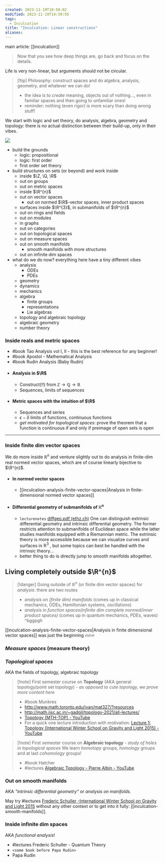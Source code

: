 ```yaml
---
created: 2023-11-19T10:50:02
modified: 2023-11-19T14:39:56
tags:
  - Inculcation
title: "Inculcation: Linear constructions"
aliases:
---
```


main article: [[inculcation]]

> Now that you see how deep things are, go back and focus on the details.

Life is very non-linear, but arguments should not be circular.

> [!tip] Philosophy: construct spaces and do algebra, analysis, geometry, and whatever we can do!
> - the idea is to *create* meaning, objects out of nothing..., even in familiar spaces and then going to unfamiliar ones!
> - reminder: nothing (even rigor) is more scary than doing wrong stuff!


We start with logic and set theory, do analysis, algebra, geometry and topology: there is no actual distinction between their build-up, only in their vibes.

![](https://i.imgur.com/RFZF0UK.png)

- build the grounds
	- logic: propositional
	- logic: first order
	- first order set theory
- build structures on sets (or beyond) and work inside 
	- inside $\Z, \Q, \R$
	- out on groups
	- out on metric spaces
	- inside $\R^{n}$
	- out on vector spaces
		- out on normed $\R$-vector spaces, inner product spaces
	- surfaces inside $\R^{3}$, in submanifolds of $\R^{n}$
	- out on rings and fields
	- out on modules
	- in graphs
	- out on categories
	- out on topological spaces
	- out on measure spaces
	- out on smooth manifolds
		- smooth manifolds with more structures
	- out on infinite dim spaces
- what do we do now? everything here have a tiny different vibes
	- analysis
		- ODEs
		- PDEs
	- geometry
	- dynamics
	- mechanics
	- algebra
		- finite groups
		- representations
		- Lie algebras
	- topology and algebraic topology
	- algebraic geometry
	- number theory


### Inside reals and metric spaces


- #book Tao Analysis vol I, II - this is the best reference for any beginner!
- #book Apostol - Mathematical Analysis
- #book Rudin Analysis (Baby Rudin)
- #### Analysis in $\R$
	- Construct(!!) from $\mathbb{Z} \to \mathbb{Q} \to \mathbb{R}$
	- Sequences, limits of sequences
- #### Metric spaces with the intuition of $\R$
	- Sequences and series
	- $\epsilon-\delta$ limits of functions, continuous functions
	- *get motivated for topological spaces*: prove the theorem that a function is continuous if and only if preimage of open sets is open


---

### Inside finite dim vector spaces

We do more inside $\mathbb{R}^{n}$ and venture slightly out to do analysis in finite-dim real normed vector spaces, which are of course linearly bijective to $\R^{n}$.

- #### In normed vector spaces
	- [[inculcation-analysis-finite-vector-spaces|Analysis in finite-dimensional normed vector spaces]]
- #### Differential geometry of submanifolds of $\mathbb{R}^{n}$
	- `lecturenotes` [diffgeo.pdf (ethz.ch)](https://people.math.ethz.ch/~salamon/PREPRINTS/diffgeo.pdf) One can distinguish extrinsic differential geometry and intrinsic differential geometry. The former restricts attention to submanifolds of Euclidean space while the latter studies manifolds equipped with a Riemannian metric. The extrinsic theory is more accessible because we can visualize curves and surfaces in $\mathbb{R}^{3}$ , but some topics can best be handled with the intrinsic theory...
	- better thing to do is directly jump to smooth manifolds altogether.


## Living completely outside $\R^{n}$

> [!danger] Going outside of $\mathbb{R}^{n}$ (or finite dim vector spaces) for *analysis*: there are two routes
> - *analysis on (finite dim) manifolds* (comes up in classical mechanics, ODEs, Hamiltonian systems, oscillations)
> - *analysis in function spaces(infinite dim complete normed/inner product spaces)* (comes up in quantum mechanics, PDEs, waves) ^bggpgh

[[inculcation-analysis-finite-vector-spaces|Analysis in finite dimensional vector spaces]] was just the beginning 🔥🔥🔥

### *Measure spaces* (measure theory)



### *Topological spaces*

AKA the fields of topology, algebraic topology

> [!note] First semester course on **Topology** (AKA general topology/point set topology) - *as opposed to cute topology, we prove more content here*
> - #book Munkres
> - http://www.math.toronto.edu/ivan/mat327/?resources
> - http://math.iisc.ac.in/~gadgil/topology-2021/all-lectures/
> - [Topology (MTH-TOP) - YouTube](https://www.youtube.com/playlist?list=PLp0hSY2uBeP8jgD0wTQM-RjkakSEBdHUD)
> - For a quick one lecture introduction with motivation: [Lecture 1: Topology (International Winter School on Gravity and Light 2015) - YouTube](https://www.youtube.com/watch?v=7G4SqIboeig)

> [!note] First semester course on **Algebraic topology** - *study of holes in topological spaces*
> We learn *homotopy* groups, *homology* groups and at last *cohomology* groups!
> 
> - #book Hatcher
> - #lectures [Algebraic Topology - Pierre Albin - YouTube](https://www.youtube.com/playlist?list=PLpRLWqLFLVTCL15U6N3o35g4uhMSBVA2b)
> 



### Out on smooth manifolds

AKA *"intrinsic differential geometry"* or *analysis on manifolds*.

May try #lectures [Frederic Schuller -International Winter School on Gravity and Light 2015](https://www.youtube.com/playlist?list=PLFeEvEPtX_0S6vxxiiNPrJbLu9aK1UVC_) without any other context or to get into it fully: [[inculcation-smooth-manifolds]].



### Inside infinite dim spaces 

AKA *functional analysis*!


- #lectures Frederic Schuller - Quantum Theory
- `<some book before Papa Rudin>`
- Papa Rudin